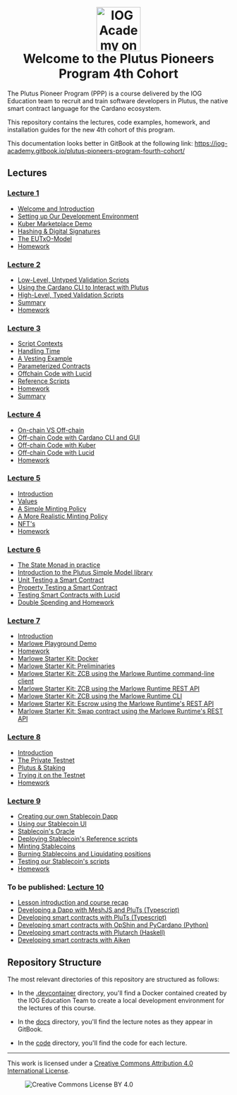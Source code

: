 <h1 align="center">
  <br>
  <a href="https://www.youtube.com/@iogacademy"><img src="https://ucarecdn.com/288e5001-d93e-4081-976b-0c6f72cc077e/iohksymbolbig.jpg" alt="IOG Academy on YouTube" width="100"></a>
  <br>
  Welcome to the Plutus Pioneers Program 4th Cohort
  <br>
</h1>

The Plutus Pioneer Program (PPP) is a course delivered by the IOG Education team
to recruit and train software developers in Plutus, the native smart contract
language for the Cardano ecosystem.

This repository contains the lectures, code examples, homework, and installation
guides for the new 4th cohort of this program.

This documentation looks better in GitBook at the following link:
<https://iog-academy.gitbook.io/plutus-pioneers-program-fourth-cohort/>

## Lectures

### [Lecture 1](https://www.youtube.com/playlist?list=PLNEK_Ejlx3x3xFHJJKdyfo9eB0Iw-OQDd)

- [Welcome and Introduction](https://youtu.be/g4fBo4QPir0)
- [Setting up Our Development Environment](https://youtu.be/-cmIqKCzzOU)
- [Kuber Marketplace Demo](https://youtu.be/ZaB-7ZYBi3g)
- [Hashing & Digital Signatures](https://youtu.be/f-WKPWbk9Jg)
- [The EUTxO-Model](https://youtu.be/ulYDNaEKf4g)
- [Homework](https://youtu.be/Ey903I-R1KY)

### [Lecture 2](https://www.youtube.com/playlist?list=PLNEK_Ejlx3x1-oF7NDy0MhXxG7k5O6ZOA)

- [Low-Level, Untyped Validation Scripts](https://youtu.be/3tcWCZV6L_w)
- [Using the Cardano CLI to Interact with Plutus](https://youtu.be/2MbzKzoBiak)
- [High-Level, Typed Validation Scripts](https://youtu.be/GT8OjOzsOb4)
- [Summary](https://youtu.be/F5ewN65Mn4I)
- [Homework](https://youtu.be/OR2IfD4oDjw)

### [Lecture 3](https://www.youtube.com/playlist?list=PLNEK_Ejlx3x2zXSjHRKLSc5Jn9vJFA3_O)

- [Script Contexts](https://youtu.be/dcoYrIyEI4o)
- [Handling Time](https://youtu.be/LPzwMqOnWvk)
- [A Vesting Example](https://youtu.be/5D0O7q9UPJA)
- [Parameterized Contracts](https://youtu.be/ZSKVu32c5eA)
- [Offchain Code with Lucid](https://youtu.be/C8TuGSzhqXU)
- [Reference Scripts](https://youtu.be/Rnyc5YXVXew)
- [Homework](https://youtu.be/hdt4XqFeEyg)
- [Summary](https://youtu.be/gxan_u2pStE)

### [Lecture 4](https://www.youtube.com/playlist?list=PLNEK_Ejlx3x2j587Ox_nwEzmCO-elk8BG)

- [On-chain VS Off-chain](https://youtu.be/pTc_BJby5GU)
- [Off-chain Code with Cardano CLI and GUI](https://youtu.be/gsgQ-xmzbpA)
- [Off-chain Code with Kuber](https://youtu.be/fzib9ALlL2M)
- [Off-chain Code with Lucid](https://youtu.be/BXz5V2rjbiE)
- [Homework](https://youtu.be/2Qm2xgmtbk4)

### [Lecture 5](https://www.youtube.com/playlist?list=PLNEK_Ejlx3x2T1lIR4XnDILKukj3rPapi)

- [Introduction](https://youtu.be/HgXYsMFqnb4)
- [Values](https://youtu.be/ThYByMLC0EI)
- [A Simple Minting Policy](https://youtu.be/g_VoKPK-tk0)
- [A More Realistic Minting Policy](https://youtu.be/Faru8_Br2Xg)
- [NFT's](https://youtu.be/9kW-z_RuwEY)
- [Homework](https://youtu.be/nQC_GNPIRT8)

### [Lecture 6](https://www.youtube.com/playlist?list=PLNEK_Ejlx3x08fHgl_ZTlowVO8bjqITEh)

- [The State Monad in practice](https://www.youtube.com/watch?v=8tWzG0ML6Z4&list=PLNEK_Ejlx3x08fHgl_ZTlowVO8bjqITEh&index=1)
- [Introduction to the Plutus Simple Model library](https://youtu.be/Sft02LeXA_U)
- [Unit Testing a Smart Contract](https://youtu.be/vB8hyVq3HVo)
- [Property Testing a Smart Contract](https://youtu.be/pF8HpKmaQi4)
- [Testing Smart Contracts with Lucid](https://youtu.be/aUrIuDQgg5c)
- [Double Spending and Homework](https://youtu.be/AZVpkwRhEaY)

### [Lecture 7](https://www.youtube.com/playlist?list=PLNEK_Ejlx3x0wH_y1lQp4xtrkuaYSWi6V)

- [Introduction](https://youtu.be/KCWuj2DXEY4)
- [Marlowe Playground Demo](https://youtu.be/fldaBHmYfqk)
- [Homework](https://youtu.be/C4WWnQZOAAM)
- [Marlowe Starter Kit: Docker](https://youtu.be/wgSvPlWUrf8)
- [Marlowe Starter Kit: Preliminaries](https://youtu.be/hGBmj9ZrYHs)
- [Marlowe Starter Kit: ZCB using the Marlowe Runtime command-line client](https://youtu.be/pjDtuD5rimI)
- [Marlowe Starter Kit: ZCB using the Marlowe Runtime REST API](https://youtu.be/wgJVdkM2pBY)
- [Marlowe Starter Kit: ZCB using the Marlowe Runtime CLI](https://youtu.be/ELc72BKf7ec)
- [Marlowe Starter Kit: Escrow using the Marlowe Runtime's REST API](https://youtu.be/E8m-PKbS9TI)
- [Marlowe Starter Kit: Swap contract using the Marlowe Runtime's REST API](https://youtu.be/sSrVCRNoytU)

### [Lecture 8](https://www.youtube.com/playlist?list=PLNEK_Ejlx3x09VdtQTw_UpxUa0bRcrVPI)

- [Introduction](https://youtu.be/07ATzubeHjo)
- [The Private Testnet](https://youtu.be/BBqOZAuMx1c)
- [Plutus & Staking](https://youtu.be/1Hs6bU9pXi4)
- [Trying it on the Testnet](https://youtu.be/fzYXwdrfu44)
- [Homework](https://youtu.be/rO3FVGsuzUg)

### [Lecture 9](https://www.youtube.com/playlist?list=PLNEK_Ejlx3x3ZWTpR5lhoVs_DHkebiBcU)

- [Creating our own Stablecoin Dapp](https://youtu.be/KDzyMy0WN9M)
- [Using our Stablecoin UI](https://youtu.be/MVq51lZkutA)
- [Stablecoin's Oracle](https://youtu.be/XfbEsFPbzCI)
- [Deploying Stablecoin's Reference scripts](https://youtu.be/AokRj-upwlY)
- [Minting Stablecoins](https://youtu.be/mUa9sztfPKs)
- [Burning Stablecoins and Liquidating positions](https://youtu.be/u2cUeD72MrQ)
- [Testing our Stablecoin's scripts](https://youtu.be/-MBebK33FOU)
- [Homework](https://youtu.be/yfmLaLcDjtc)

### To be published: [Lecture 10](https://www.youtube.com/playlist?list=PLNEK_Ejlx3x0ivViR3g9lAkB4Qj3iejp1)

- [Lesson introduction and course recap]()
- [Developing a Dapp with MeshJS and PluTs (Typescript)](https://www.youtube.com/watch?v=tazyJWUL0nM&list=PLNEK_Ejlx3x0ivViR3g9lAkB4Qj3iejp1&index=1)
- [Developing smart contracts with PluTs (Typescript)](https://www.youtube.com/watch?v=WN4yxa-ISyk&list=PLNEK_Ejlx3x0ivViR3g9lAkB4Qj3iejp1&index=5)
- [Developing smart contracts with OpShin and PyCardano (Python)](https://www.youtube.com/watch?v=Ale01hnxZEg&list=PLNEK_Ejlx3x0ivViR3g9lAkB4Qj3iejp1&index=3)
- [Developing smart contracts with Plutarch (Haskell)](https://www.youtube.com/watch?v=2PNTJLzcP2k&list=PLNEK_Ejlx3x0ivViR3g9lAkB4Qj3iejp1&index=4)
- [Developing smart contracts with Aiken](https://www.youtube.com/watch?v=Y6x46s60bks&list=PLNEK_Ejlx3x0ivViR3g9lAkB4Qj3iejp1&index=5)

## Repository Structure

The most relevant directories of this repository are structured as follows:

- In the [.devcontainer](.devcontainer/) directory, you'll find a Docker
  contained created by the IOG Education Team to create a local development
  environment for the lectures of this course.

- In the [docs](docs/) directory, you'll find the lecture notes as they appear
  in GitBook.

- In the [code](code/) directory, you'll find the code for each lecture.

---

This work is licensed under a
[Creative Commons Attribution 4.0 International License](http://creativecommons.org/licenses/by/4.0/).

<figure><img src="https://i.creativecommons.org/l/by/4.0/88x31.png" alt="Creative Commons License BY 4.0"></figure>
